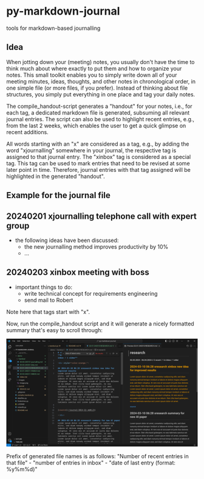 # py-markdown-journal
tools for markdown-based journalling

## Idea
When jotting down your (meeting) notes, you usually don't have the time to think much about where exactly to put them and how to organize your notes.
This small toolkit enables you to simply write down all of your meeting minutes, ideas, thoughts, and other notes in chronological order, in one simple file (or more files, if you prefer).
Instead of thinking about file structures, you simply put everything in one place and tag your daily notes.

The compile\_handout-script generates a "handout" for your notes, i.e., for each tag, a dedicated markdown file is generated, subsuming all relevant journal entries.
The script can also be used to highlight recent entries, e.g., from the last 2 weeks, which enables the user to get a quick glimpse on recent additions.

All words starting with an "x" are considered as a tag, e.g., by adding the word "xjournalling" somewhere in your journal, the respective tag is assigned to that journal entry.
The "xinbox" tag is considered as a special tag. This tag can be used to mark entries that need to be revised at some later point in time.
Therefore, journal entries with that tag assigned will be highlighted in the generated "handout".


## Example for the journal file
## 20240201 xjournalling telephone call with expert group
- the following ideas have been discussed:
  - the new journalling method improves productivity by 10%
  - ...

## 20240203 xinbox meeting with boss
- important things to do:
  - write technical concept for requirements engineering
  - send mail to Robert



Note here that tags start with "x".

Now, run the compile\_handout script and it will generate a nicely formatted summary that's easy to scroll through:

![the generated handout files, opened in VS code](demo/images/image.png)

Prefix of generated file names is as follows:
"Number of recent entries in that file" - "number of entries in inbox" - "date of last entry (format: %y%m%d)"
